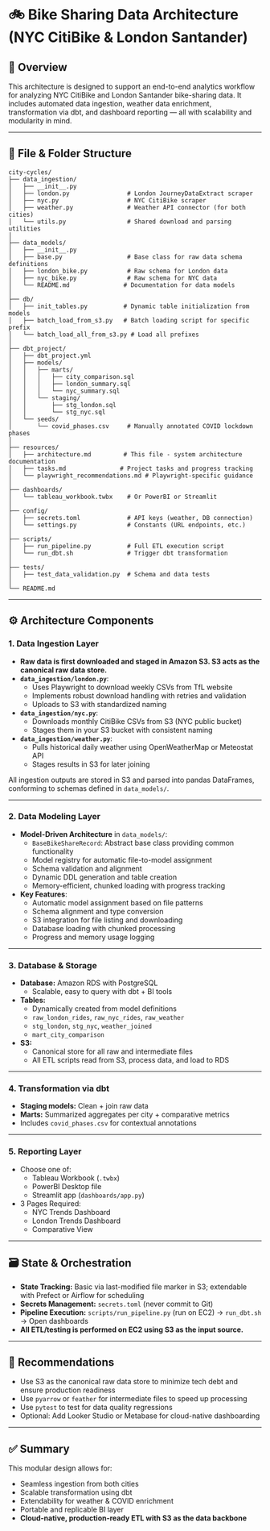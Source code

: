 # 🚲 Bike Sharing Data Architecture (NYC CitiBike & London Santander)

## 🧱 Overview

This architecture is designed to support an end-to-end analytics workflow for analyzing NYC CitiBike and London Santander bike-sharing data. It includes automated data ingestion, weather data enrichment, transformation via dbt, and dashboard reporting — all with scalability and modularity in mind.

---

## 📁 File & Folder Structure

```
city-cycles/
├── data_ingestion/
│   ├── __init__.py
│   ├── london.py                # London JourneyDataExtract scraper
│   ├── nyc.py                   # NYC CitiBike scraper
│   ├── weather.py               # Weather API connector (for both cities)
│   └── utils.py                 # Shared download and parsing utilities
│
├── data_models/
│   ├── __init__.py
│   ├── base.py                  # Base class for raw data schema definitions
│   ├── london_bike.py           # Raw schema for London data
│   ├── nyc_bike.py              # Raw schema for NYC data
│   └── README.md               # Documentation for data models
│
├── db/
│   ├── init_tables.py          # Dynamic table initialization from models
│   ├── batch_load_from_s3.py   # Batch loading script for specific prefix
│   └── batch_load_all_from_s3.py # Load all prefixes
│
├── dbt_project/
│   ├── dbt_project.yml
│   ├── models/
│   │   ├── marts/
│   │   │   ├── city_comparison.sql
│   │   │   ├── london_summary.sql
│   │   │   └── nyc_summary.sql
│   │   └── staging/
│   │       ├── stg_london.sql
│   │       └── stg_nyc.sql
│   └── seeds/
│       └── covid_phases.csv     # Manually annotated COVID lockdown phases
│
├── resources/
│   ├── architecture.md         # This file - system architecture documentation
│   ├── tasks.md               # Project tasks and progress tracking
│   └── playwright_recommendations.md # Playwright-specific guidance
│
├── dashboards/
│   └── tableau_workbook.twbx    # Or PowerBI or Streamlit
│
├── config/
│   ├── secrets.toml             # API keys (weather, DB connection)
│   └── settings.py              # Constants (URL endpoints, etc.)
│
├── scripts/
│   ├── run_pipeline.py          # Full ETL execution script
│   └── run_dbt.sh               # Trigger dbt transformation
│
├── tests/
│   ├── test_data_validation.py  # Schema and data tests
│
└── README.md
```

---

## ⚙️ Architecture Components

### 1. **Data Ingestion Layer**
- **Raw data is first downloaded and staged in Amazon S3. S3 acts as the canonical raw data store.**
- **`data_ingestion/london.py`**:
  - Uses Playwright to download weekly CSVs from TfL website
  - Implements robust download handling with retries and validation
  - Uploads to S3 with standardized naming
- **`data_ingestion/nyc.py`**:
  - Downloads monthly CitiBike CSVs from S3 (NYC public bucket)
  - Stages them in your S3 bucket with consistent naming
- **`data_ingestion/weather.py`**:
  - Pulls historical daily weather using OpenWeatherMap or Meteostat API
  - Stages results in S3 for later joining

All ingestion outputs are stored in S3 and parsed into pandas DataFrames, conforming to schemas defined in `data_models/`.

---

### 2. **Data Modeling Layer**
- **Model-Driven Architecture** in `data_models/`:
  - `BaseBikeShareRecord`: Abstract base class providing common functionality
  - Model registry for automatic file-to-model assignment
  - Schema validation and alignment
  - Dynamic DDL generation and table creation
  - Memory-efficient, chunked loading with progress tracking
- **Key Features**:
  - Automatic model assignment based on file patterns
  - Schema alignment and type conversion
  - S3 integration for file listing and downloading
  - Database loading with chunked processing
  - Progress and memory usage logging

---

### 3. **Database & Storage**
- **Database:** Amazon RDS with PostgreSQL
  - Scalable, easy to query with dbt + BI tools
- **Tables:**
  - Dynamically created from model definitions
  - `raw_london_rides`, `raw_nyc_rides`, `raw_weather`
  - `stg_london`, `stg_nyc`, `weather_joined`
  - `mart_city_comparison`
- **S3:**
  - Canonical store for all raw and intermediate files
  - All ETL scripts read from S3, process data, and load to RDS

---

### 4. **Transformation via dbt**
- **Staging models:** Clean + join raw data
- **Marts:** Summarized aggregates per city + comparative metrics
- Includes `covid_phases.csv` for contextual annotations

---

### 5. **Reporting Layer**
- Choose one of:
  - Tableau Workbook (`.twbx`)
  - PowerBI Desktop file
  - Streamlit app (`dashboards/app.py`)
- 3 Pages Required:
  - NYC Trends Dashboard
  - London Trends Dashboard
  - Comparative View

---

## 🗃️ State & Orchestration

- **State Tracking:** Basic via last-modified file marker in S3; extendable with Prefect or Airflow for scheduling
- **Secrets Management:** `secrets.toml` (never commit to Git)
- **Pipeline Execution:** `scripts/run_pipeline.py` (run on EC2) → `run_dbt.sh` → Open dashboards
- **All ETL/testing is performed on EC2 using S3 as the input source.**

---

## 🧠 Recommendations

- Use S3 as the canonical raw data store to minimize tech debt and ensure production readiness
- Use `pyarrow` or `feather` for intermediate files to speed up processing
- Use `pytest` to test for data quality regressions
- Optional: Add Looker Studio or Metabase for cloud-native dashboarding

---

## ✅ Summary

This modular design allows for:
- Seamless ingestion from both cities
- Scalable transformation using dbt
- Extendability for weather & COVID enrichment
- Portable and replicable BI layer
- **Cloud-native, production-ready ETL with S3 as the data backbone**
